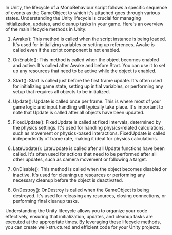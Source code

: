 In Unity, the lifecycle of a MonoBehaviour script follows a specific sequence of events as the GameObject to which it's attached goes through various states. Understanding the Unity lifecycle is crucial for managing initialization, updates, and cleanup tasks in your game. Here's an overview of the main lifecycle methods in Unity:

1. Awake(): This method is called when the script instance is being loaded. It's used for initializing variables or setting up references. Awake is called even if the script component is not enabled.

2. OnEnable(): This method is called when the object becomes enabled and active. It's called after Awake and before Start. You can use it to set up any resources that need to be active while the object is enabled.

3. Start(): Start is called just before the first frame update. It's often used for initializing game state, setting up initial variables, or performing any setup that requires all objects to be initialized.

4. Update(): Update is called once per frame. This is where most of your game logic and input handling will typically take place. It's important to note that Update is called after all objects have been updated.

5. FixedUpdate(): FixedUpdate is called at fixed intervals, determined by the physics settings. It's used for handling physics-related calculations, such as movement or physics-based interactions. FixedUpdate is called independently of frame rate, making it ideal for physics calculations.

6. LateUpdate(): LateUpdate is called after all Update functions have been called. It's often used for actions that need to be performed after all other updates, such as camera movement or following a target.

7. OnDisable(): This method is called when the object becomes disabled or inactive. It's used for cleaning up resources or performing any necessary cleanup before the object is deactivated.

8. OnDestroy(): OnDestroy is called when the GameObject is being destroyed. It's used for releasing any resources, closing connections, or performing final cleanup tasks.

Understanding the Unity lifecycle allows you to organize your code effectively, ensuring that initialization, updates, and cleanup tasks are executed at the appropriate times. By leveraging these lifecycle methods, you can create well-structured and efficient code for your Unity projects.